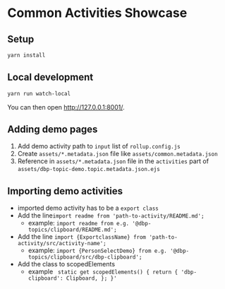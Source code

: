 # Common Activities Showcase

## Setup

```bash
yarn install
```

## Local development

```bash
yarn run watch-local
```

You can then open <http://127.0.0.1:8001/>.

## Adding demo pages

1) Add demo activity path to `input` list of `rollup.config.js`
2) Create `assets/*.metadata.json` file like `assets/common.metadata.json`
3) Reference in `assets/*.metadata.json` file in the `activities` part of `assets/dbp-topic-demo.topic.metadata.json.ejs`

## Importing demo activities
- imported demo activity has to be a `export class`
- Add the line`import readme from 'path-to-activity/README.md';`
    - example: `import readme from e.g. '@dbp-topics/clipboard/README.md';`
- Add the line `import {ExportclassName} from 'path-to-activity/src/activity-name';`
    - example: `import {PersonSelectDemo} from e.g. '@dbp-topics/clipboard/src/dbp-clipboard';`
- Add the class to scopedElements
    - example ` static get scopedElements() {
                       return {
                         'dbp-clipboard': Clipboard,
                       };
                   }'`